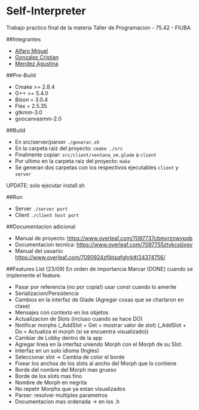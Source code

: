 # Self-Interpreter
Trabajo practico final de la materia Taller de Programacion - 75.42 - FIUBA

##Integrantes
* [Alfaro Miguel](https://github.com/AlfaroMiguel)
* [Gonzalez Cristian](https://github.com/Cristian3629)
* [Mendez Agustina](https://github.com/abmendez)

##Pre-Build
* Cmake >= 2.8.4
* G++ >= 5.4.0
* Bison = 3.0.4  
* Flex = 2.5.35
* gtkmm-3.0
* goocanvasmm-2.0

##Build
* En src/server/parser
 `./generar.sh`
* En la carpeta raiz del proyecto:
 `cmake ./src`
* Finalmente copiar:
 `src/client/ventana_vm.glade` a `client`
* Por ultimo en la carpeta raiz del proyecto:
 `make`
* Se generan dos carpetas con los respectivos ejecutables 
 `client` y `server`
 
 UPDATE: solo ejecutar install.sh

##Run 

* Server `./server port`
* Client `./client host port`

##Documentacion adicional
* Manual de proyecto: https://www.overleaf.com/7097737cbmvrznwvpqb
* Documentacion tecnica: https://www.overleaf.com/7097755ztvkcsjjjxgv
* Manual del usuario: https://www.overleaf.com/7090924zfjbtsqfghrk#/24374756/


##Features List (23/09) En orden de importancia
Marcar (DONE) cuando se implemente el feature.
* Pasar por referencia (no por copia!) usar const cuando lo amerite
* Serializacion/Persistencia
* Cambios en la interfaz de Glade (Agregar cosas que se charlaron en clase)
* Mensajes con contexto en los objetos
* Actualizacion de Slots (incluso cuando se hace DO)
* Notificar morphs (_AddSlot + Get =  mostrar valor de slot) (_AddSlot + Do = Actualiza el morph (si se encuentra visualizado))
* Cambiar de Lobby dentro de la app
* Agregar linea en la interfaz uniendo Morph con el Morph de su Slot.
* Interfaz en un solo idioma (Ingles)
* Seleccionar slot -> Cambia de color el borde
* Fixear los anchos de los slots al ancho del Morph que lo contiene
* Borde del nombre del Morph mas grueso
* Borde de los slots mas fino
* Nombre de Morph en negrita
* No repetir Morphs que ya estan visualizados
* Parser: resolver multiples parametros
* Documentacion mas ordenada -> en los .h

